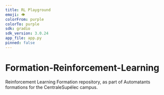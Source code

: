```yaml
---
title: RL Playground
emoji: 👁
colorFrom: purple
colorTo: purple
sdk: gradio
sdk_version: 3.0.24
app_file: app.py
pinned: false
---
```


# Formation-Reinforcement-Learning
Reinforcement Learning Formation repository, as part of Automatants formations for the CentraleSupélec campus.
